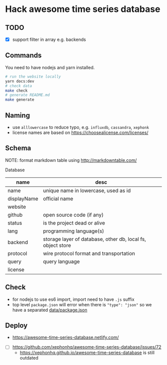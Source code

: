 # Hack awesome time series database

## TODO

- [x] support filter in array e.g. backends

## Commands

You need to have nodejs and yarn installed.

```bash
# run the website locally
yarn docs:dev
# check data
make check
# generate README.md
make generate
```

## Naming

- use `alllowercase` to reduce typo, e.g. `influxdb`, `cassandra`, `xephonk`
- license names are based on https://choosealicense.com/licenses/

## Schema

NOTE: format markdown table using http://markdowntable.com/

Database

| name        | desc                                                        |
|-------------|-------------------------------------------------------------|
| name        | unique name in lowercase, used as id                        |
| displayName | official name                                               |
| website     |                                                             |
| github      | open source code (if any)                                   |
| status      | is the project dead or alive                                |
| lang        | programming language(s)                                     |
| backend     | storage layer of database, other db, local fs, object store |
| protocol    | wire protocol format and transportation                     |
| query       | query language                                              |
| license     |                                                             |


## Check

- for nodejs to use es6 import, import need to have `.js` suffix
- top level `package.json` will error when there is `"type": "json"` so we have a separated [data/package.json](data/package.json)

## Deploy

- https://awesome-time-series-database.netlify.com/
- [ ] https://github.com/xephonhq/awesome-time-series-database/issues/72
  - https://xephonhq.github.io/awesome-time-series-database is still outdated
